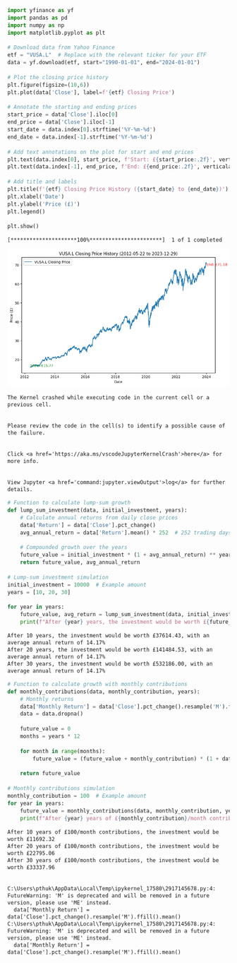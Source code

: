 ```python
import yfinance as yf
import pandas as pd
import numpy as np
import matplotlib.pyplot as plt

# Download data from Yahoo Finance
etf = "VUSA.L"  # Replace with the relevant ticker for your ETF
data = yf.download(etf, start="1990-01-01", end="2024-01-01")

# Plot the closing price history
plt.figure(figsize=(10,6))
plt.plot(data['Close'], label=f'{etf} Closing Price')

# Annotate the starting and ending prices
start_price = data['Close'].iloc[0]
end_price = data['Close'].iloc[-1]
start_date = data.index[0].strftime('%Y-%m-%d')
end_date = data.index[-1].strftime('%Y-%m-%d')

# Add text annotations on the plot for start and end prices
plt.text(data.index[0], start_price, f'Start: £{start_price:.2f}', verticalalignment='bottom', color='green', fontsize=10)
plt.text(data.index[-1], end_price, f'End: £{end_price:.2f}', verticalalignment='top', color='red', fontsize=10)

# Add title and labels
plt.title(f'{etf} Closing Price History ({start_date} to {end_date})')
plt.xlabel('Date')
plt.ylabel('Price (£)')
plt.legend()

plt.show()

```

    [*********************100%***********************]  1 of 1 completed
    


    
![png](investment_analysis_files/investment_analysis_0_1.png)
    



    The Kernel crashed while executing code in the current cell or a previous cell. 
    

    Please review the code in the cell(s) to identify a possible cause of the failure. 
    

    Click <a href='https://aka.ms/vscodeJupyterKernelCrash'>here</a> for more info. 
    

    View Jupyter <a href='command:jupyter.viewOutput'>log</a> for further details.



```python
# Function to calculate lump-sum growth
def lump_sum_investment(data, initial_investment, years):
    # Calculate annual returns from daily close prices
    data['Return'] = data['Close'].pct_change()
    avg_annual_return = data['Return'].mean() * 252  # 252 trading days in a year
    
    # Compounded growth over the years
    future_value = initial_investment * (1 + avg_annual_return) ** years
    return future_value, avg_annual_return

# Lump-sum investment simulation
initial_investment = 10000  # Example amount
years = [10, 20, 30]

for year in years:
    future_value, avg_return = lump_sum_investment(data, initial_investment, year)
    print(f"After {year} years, the investment would be worth £{future_value:.2f}, with an average annual return of {avg_return:.2%}")

```

    After 10 years, the investment would be worth £37614.43, with an average annual return of 14.17%
    After 20 years, the investment would be worth £141484.53, with an average annual return of 14.17%
    After 30 years, the investment would be worth £532186.00, with an average annual return of 14.17%
    


```python
# Function to calculate growth with monthly contributions
def monthly_contributions(data, monthly_contribution, years):
    # Monthly returns
    data['Monthly Return'] = data['Close'].pct_change().resample('M').ffill().mean()
    data = data.dropna()

    future_value = 0
    months = years * 12

    for month in range(months):
        future_value = (future_value + monthly_contribution) * (1 + data['Monthly Return'].mean())

    return future_value

# Monthly contributions simulation
monthly_contribution = 100  # Example amount
for year in years:
    future_value = monthly_contributions(data, monthly_contribution, year)
    print(f"After {year} years of £{monthly_contribution}/month contributions, the investment would be worth £{future_value:.2f}")

```

    After 10 years of £100/month contributions, the investment would be worth £11692.32
    After 20 years of £100/month contributions, the investment would be worth £22795.06
    After 30 years of £100/month contributions, the investment would be worth £33337.96
    

    C:\Users\pthuk\AppData\Local\Temp\ipykernel_17580\2917145678.py:4: FutureWarning: 'M' is deprecated and will be removed in a future version, please use 'ME' instead.
      data['Monthly Return'] = data['Close'].pct_change().resample('M').ffill().mean()
    C:\Users\pthuk\AppData\Local\Temp\ipykernel_17580\2917145678.py:4: FutureWarning: 'M' is deprecated and will be removed in a future version, please use 'ME' instead.
      data['Monthly Return'] = data['Close'].pct_change().resample('M').ffill().mean()
    
